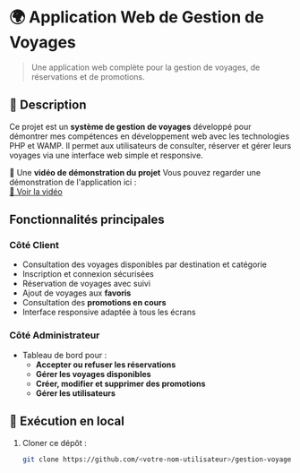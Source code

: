 # 🌍 Application Web de Gestion de Voyages

>  Une application web complète pour la gestion de voyages, de réservations et de promotions.

## 📌 Description

Ce projet est un **système de gestion de voyages** développé pour démontrer mes compétences en développement web avec les technologies PHP et WAMP. Il permet aux utilisateurs de consulter, réserver et gérer leurs voyages via une interface web simple et responsive.


🎥 Une **vidéo de démonstration du projet** Vous pouvez regarder une démonstration de l'application ici :  
[🔗 Voir la vidéo](https://drive.google.com/file/d/10Uk-1BOsbD6TGP__oLO1cWjQrRGOLrfA/view?usp=sharing)


##  Fonctionnalités principales

### Côté Client

-  Consultation des voyages disponibles par destination et catégorie  
-  Inscription et connexion sécurisées  
-  Réservation de voyages avec suivi  
-  Ajout de voyages aux **favoris**  
-  Consultation des **promotions en cours**  
-  Interface responsive adaptée à tous les écrans

### Côté Administrateur

- Tableau de bord pour :
  -  **Accepter ou refuser les réservations**
  -  **Gérer les voyages disponibles**
  -  **Créer, modifier et supprimer des promotions**
  -  **Gérer les utilisateurs**


## 🚀 Exécution en local

1. Cloner ce dépôt :
   ```bash
   git clone https://github.com/<votre-nom-utilisateur>/gestion-voyages.git
